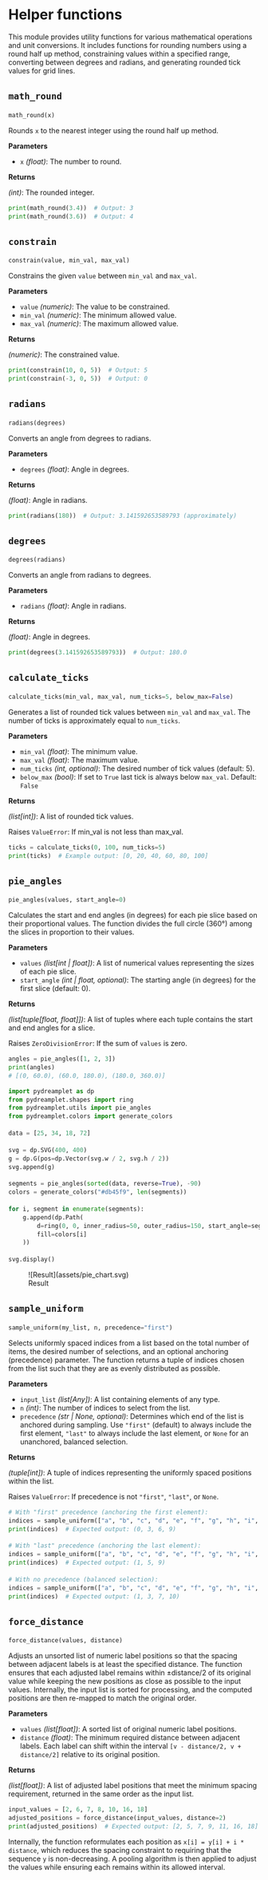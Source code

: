 # Helper functions

This module provides utility functions for various mathematical operations and unit conversions. It includes functions for rounding numbers using a round half up method, constraining values within a specified range, converting between degrees and radians, and generating rounded tick values for grid lines.

## <span class="func"></span>`math_round`

```py
math_round(x)
```

Rounds `x` to the nearest integer using the round half up method.

<span class="param">**Parameters**</span>

- `x` *(float)*: The number to round.

<span class="returns">**Returns**</span>

*(int)*: The rounded integer.

```py
print(math_round(3.4))  # Output: 3
print(math_round(3.6))  # Output: 4
```

## <span class="func"></span>`constrain`

```py
constrain(value, min_val, max_val)
```

Constrains the given `value` between `min_val` and `max_val`.

<span class="param">**Parameters**</span>

- `value` *(numeric)*: The value to be constrained.
- `min_val` *(numeric)*: The minimum allowed value.
- `max_val` *(numeric)*: The maximum allowed value.

<span class="returns">**Returns**</span>

*(numeric)*: The constrained value.

```py
print(constrain(10, 0, 5))  # Output: 5
print(constrain(-3, 0, 5))  # Output: 0
```

## <span class="func"></span>`radians`

```py
radians(degrees)
```

Converts an angle from degrees to radians.

<span class="param">**Parameters**</span>

- `degrees` *(float)*: Angle in degrees.

<span class="returns">**Returns**</span>

*(float)*: Angle in radians.

```py
print(radians(180))  # Output: 3.141592653589793 (approximately)
```

## <span class="func"></span>`degrees`

```py
degrees(radians)
```

Converts an angle from radians to degrees.

<span class="param">**Parameters**</span>

- `radians` *(float)*: Angle in radians.

<span class="returns">**Returns**</span>

*(float)*: Angle in degrees.

```py
print(degrees(3.141592653589793))  # Output: 180.0
```

## <span class="func"></span>`calculate_ticks`

```py
calculate_ticks(min_val, max_val, num_ticks=5, below_max=False)
```

Generates a list of rounded tick values between `min_val` and `max_val`. The number of ticks is approximately equal to `num_ticks`.

<span class="param">**Parameters**</span>

- `min_val` *(float)*: The minimum value.
- `max_val` *(float)*: The maximum value.
- `num_ticks` *(int, optional)*: The desired number of tick values (default: 5).
- `below_max` *(bool)*: If set to `True` last tick is always below `max_val`. Default: `False`

<span class="returns">**Returns**</span>

*(list[int])*: A list of rounded tick values.

Raises `ValueError`: If min_val is not less than max_val.

```py
ticks = calculate_ticks(0, 100, num_ticks=5)
print(ticks)  # Example output: [0, 20, 40, 60, 80, 100]
```

## <span class="func"></span>`pie_angles`

```py
pie_angles(values, start_angle=0)
```

Calculates the start and end angles (in degrees) for each pie slice based on their proportional values. The function divides the full circle (360°) among the slices in proportion to their values.

<span class="param">**Parameters**</span>

- `values` *(list[int | float])*: A list of numerical values representing the sizes of each pie slice.
- `start_angle` *(int | float, optional)*: The starting angle (in degrees) for the first slice (default: 0).

<span class="returns">**Returns**</span>

*(list[tuple[float, float]])*: A list of tuples where each tuple contains the start and end angles for a slice.

Raises `ZeroDivisionError`: If the sum of `values` is zero.

```py
angles = pie_angles([1, 2, 3])
print(angles)  
# [(0, 60.0), (60.0, 180.0), (180.0, 360.0)]
```

```py title="Usage example"
import pydreamplet as dp
from pydreamplet.shapes import ring
from pydreamplet.utils import pie_angles
from pydreamplet.colors import generate_colors

data = [25, 34, 18, 72]

svg = dp.SVG(400, 400)
g = dp.G(pos=dp.Vector(svg.w / 2, svg.h / 2))
svg.append(g)

segments = pie_angles(sorted(data, reverse=True), -90)
colors = generate_colors("#db45f9", len(segments))

for i, segment in enumerate(segments):
    g.append(dp.Path(
        d=ring(0, 0, inner_radius=50, outer_radius=150, start_angle=segment[0], end_angle=segment[1]),
        fill=colors[i]
    ))

svg.display()
```

<figure class="light-dark-bg" markdown="span">
  ![Result](assets/pie_chart.svg)
  <figcaption>Result</figcaption>
</figure>

## <span class="func"></span>`sample_uniform`

```py
sample_uniform(my_list, n, precedence="first")
```

Selects uniformly spaced indices from a list based on the total number of items, the desired number of selections, and an optional anchoring (precedence) parameter. The function returns a tuple of indices chosen from the list such that they are as evenly distributed as possible.

<span class="param">**Parameters**</span>

- `input_list` *(list[Any])*: A list containing elements of any type.
- `n` *(int)*: The number of indices to select from the list.
- `precedence` *(str | None, optional)*: Determines which end of the list is anchored during sampling. Use `"first"` (default) to always include the first element, `"last"` to always include the last element, or `None` for an unanchored, balanced selection.

<span class="returns">**Returns**</span>

*(tuple[int])*: A tuple of indices representing the uniformly spaced positions within the list.

Raises `ValueError`: If precedence is not `"first"`, `"last"`, or `None`.

```py
# With "first" precedence (anchoring the first element):
indices = sample_uniform(["a", "b", "c", "d", "e", "f", "g", "h", "i", "j"], n=4, precedence="first")
print(indices)  # Expected output: (0, 3, 6, 9)

# With "last" precedence (anchoring the last element):
indices = sample_uniform(["a", "b", "c", "d", "e", "f", "g", "h", "i", "j"], n=3, precedence="last")
print(indices)  # Expected output: (1, 5, 9)

# With no precedence (balanced selection):
indices = sample_uniform(["a", "b", "c", "d", "e", "f", "g", "h", "i", "j", "k", "l"], n=4, precedence=None)
print(indices)  # Expected output: (1, 3, 7, 10)
```

## <span class="func"></span>`force_distance`

```py
force_distance(values, distance)
```

Adjusts an unsorted list of numeric label positions so that the spacing between adjacent labels is at least the specified distance. The function ensures that each adjusted label remains within ±distance/2 of its original value while keeping the new positions as close as possible to the input values. Internally, the input list is sorted for processing, and the computed positions are then re-mapped to match the original order.

<span class="param">**Parameters**</span>

- `values` *(list[float])*: A sorted list of original numeric label positions.
- `distance` *(float)*: The minimum required distance between adjacent labels. Each label can shift within the interval `[v - distance/2, v + distance/2]` relative to its original position.

<span class="returns">**Returns**</span>

*(list[float])*: A list of adjusted label positions that meet the minimum spacing requirement, returned in the same order as the input list.

```py
input_values = [2, 6, 7, 8, 10, 16, 18]
adjusted_positions = force_distance(input_values, distance=2)
print(adjusted_positions)  # Expected output: [2, 5, 7, 9, 11, 16, 18]
```

Internally, the function reformulates each position as `x[i] = y[i] + i * distance`, which reduces the spacing constraint to requiring that the sequence `y` is non-decreasing. A pooling algorithm is then applied to adjust the values while ensuring each remains within its allowed interval.
